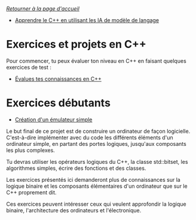 *[Retourner à la page d'accueil](../README.md)*

- [Apprendre le C++ en utilisant les IA de modèle de langage](chatgpt.md)

# Exercices et projets en C++

Pour commencer, tu peux évaluer ton niveau en C++ en faisant quelques exercices de test :

- [Évalues tes connaissances en C++](cpp-test.md)

# Exercices débutants

- [Création d'un émulateur simple](cpp-emulateur.md)

Le but final de ce projet est de construire un ordinateur de façon logicielle. C'est-à-dire implémenter avec du code les différents éléments 
d'un ordinateur simple, en partant des portes logiques, jusqu'aux composants les plus complexes.

Tu devras utiliser les opérateurs logiques du C++, la classe std::bitset, les algorithmes simples, écrire des fonctions et des classes.

Les exercices présentés ici demanderont plus de connaissances sur la logique binaire et les composants élémentaires d'un ordinateur que sur le C++ proprement dit.

Ces exercices peuvent intéresser ceux qui veulent approfondir la logique binaire, l'architecture des ordinateurs et l'électronique.
